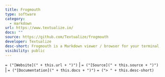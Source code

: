 ```yaml
---
title: Frogmouth
type: software
category:
  - markdown
url: https://www.textualize.io/
docs: ""
source: https://github.com/Textualize/frogmouth
developer: Textualize
desc-short: Frogmouth is a Markdown viewer / browser for your terminal, built with [[Textual]].
visibility: public
---
```

`= ("[Website](" + this.url + ")")` |  `= ("[Source](" + this.source + ")")` | `= ("[Documentation](" + this.docs + ")")`
`= ("> " + this.desc-short)`
